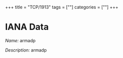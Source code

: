 +++
title = "TCP/1913"
tags = [""]
categories = [""]
+++

# IANA Data

_Name:_ armadp

_Description:_ armadp

